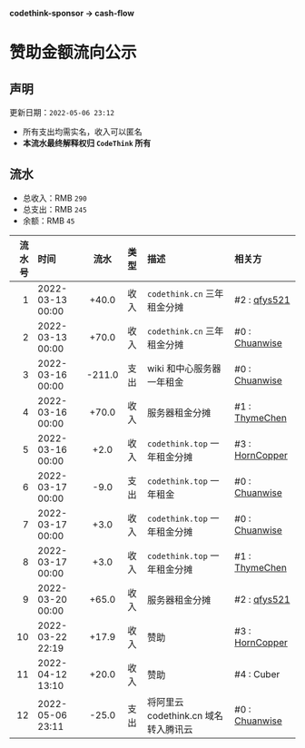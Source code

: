 **codethink-sponsor -> cash-flow**
# 赞助金额流向公示

## 声明

更新日期：`2022-05-06 23:12`

* 所有支出均需实名，收入可以匿名
* **本流水最终解释权归 `CodeThink` 所有**

## 流水

* 总收入：RMB `290`
* 总支出：RMB `245`
* 余额：RMB `45`

| 流水号 | 时间             |  流水  | 类型 | 描述                                 | 相关方                                           |
|-------:|:-----------------|:------:|:-----|:-------------------------------------|:-------------------------------------------------|
|      1 | 2022-03-13 00:00 | +40.0  | 收入 | `codethink.cn` 三年租金分摊          | #2 : [qfys521](https://github.com/qfys521)       |
|      2 | 2022-03-13 00:00 | +70.0  | 收入 | `codethink.cn` 三年租金分摊          | #0 : [Chuanwise](https://github.com/Chuanwise)   |
|      3 | 2022-03-16 00:00 | -211.0 | 支出 | wiki 和中心服务器一年租金            | #0 : [Chuanwise](https://github.com/Chuanwise)   |
|      4 | 2022-03-16 00:00 | +70.0  | 收入 | 服务器租金分摊                       | #1 : [ThymeChen](https://github.com/ThymeChen)   |
|      5 | 2022-03-16 00:00 |  +2.0  | 收入 | `codethink.top` 一年租金分摊         | #3 : [HornCopper](https://github.com/HornCopper) |
|      6 | 2022-03-17 00:00 |  -9.0  | 支出 | `codethink.top` 一年租金             | #0 : [Chuanwise](https://github.com/Chuanwise)   |
|      7 | 2022-03-17 00:00 |  +3.0  | 收入 | `codethink.top` 一年租金分摊         | #0 : [Chuanwise](https://github.com/Chuanwise)   |
|      8 | 2022-03-17 00:00 |  +3.0  | 收入 | `codethink.top` 一年租金分摊         | #1 : [ThymeChen](https://github.com/ThymeChen)   |
|      9 | 2022-03-20 00:00 | +65.0  | 收入 | 服务器租金分摊                       | #2 : [qfys521](https://github.com/qfys521)       |
|     10 | 2022-03-22 22:19 | +17.9  | 收入 | 赞助                                 | #3 : [HornCopper](https://github.com/HornCopper) |
|     11 | 2022-04-12 13:10 | +20.0  | 收入 | 赞助                                 | #4 : Cuber                                       |
|     12 | 2022-05-06 23:11 | -25.0  | 支出 | 将阿里云 codethink.cn 域名转入腾讯云 | #0 : [Chuanwise](https://github.com/Chuanwise)   |

